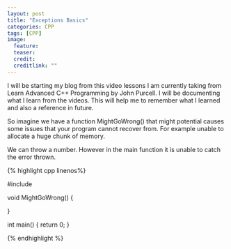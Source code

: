 ```yaml
---
layout: post
title: "Exceptions Basics"
categories: CPP
tags: [CPP]
image:
  feature: 
  teaser: 
  credit: 
  creditlink: ""
---
```


I will be starting my blog from this video lessons I am currently taking from Learn Advanced C++ Programming by 
John Purcell. I will be documenting what I learn from the videos. 
This will help me to remember what I learned and also a reference in future. 


So imagine we have a function MightGoWrong() that might potential causes some issues that your program cannot recover from. 
For example unable to allocate a huge chunk of memory. 

We can throw a number. However in the main function it is unable to catch the error thrown. 

{% highlight cpp linenos%}


#include <iostream>

void MightGoWrong()
{
    
}

int main()
{
  return 0;
}

{% endhighlight %}